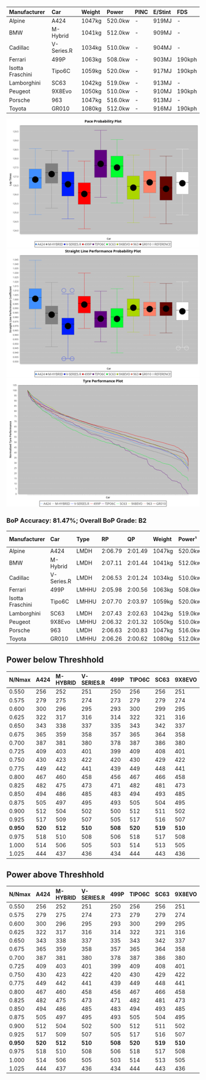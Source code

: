| Manufacturer     | Car        | Weight | Power   | PINC    | E/Stint | FDS     |
|:-|:-|:-|:-|:-|:-|:-|
| Alpine           | A424       | 1047kg | 520.0kw |    -    | 919MJ   |    -    |
| BMW              | M-Hybrid   | 1041kg | 512.0kw |    -    | 909MJ   |    -    |
| Cadillac         | V-Series.R | 1034kg | 510.0kw |    -    | 904MJ   |    -    |
| Ferrari          | 499P       | 1063kg | 508.0kw |    -    | 903MJ   | 190kph  |
| Isotta Fraschini | Tipo6C     | 1059kg | 520.0kw |    -    | 917MJ   | 190kph  |
| Lamborghini      | SC63       | 1042kg | 519.0kw |    -    | 913MJ   |    -    |
| Peugeot          | 9X8Evo     | 1050kg | 510.0kw |    -    | 910MJ   | 190kph  |
| Porsche          | 963        | 1047kg | 516.0kw |    -    | 913MJ   |    -    |
| Toyota           | GR010      | 1080kg | 512.0kw |    -    | 916MJ   | 190kph  |

![PACECHART](./IMG/CUSTOM.png)
![STRAIGHTLINEPERFORMANCECHART](./IMG/CUSTOM_sp.png)
![TYREPERFORMANCECHART](./IMG/CUSTOM_tw.png)

### BoP Accuracy: 81.47%; Overall BoP Grade: B2
| Manufacturer     | Car        | Type  | RP      | QP      | Weight | Power¹  | Threshhold | PINC    | Power²   | E/Stint | AVG Vmax  | FDS     | RDLC | L/Stint | BOP-Grade | Model Accuracy | Model Points | Match% | SimDiff |
|:-|:-|:-|:-|:-|:-|:-|:-|:-|:-|:-|:-|:-|:-|:-|:-|:-|:-|:-|:-|
| Alpine           | A424       | LMDH  | 2:06.79 | 2:01.49 | 1047kg | 520.0kw | 210.0kph   |    -    | 520.00kw |  919MJ  | 310.23kph |    -    | 1.01 | 25      | ~A1       | 100.00%        | 946          | 96.89% | ±2.55s  |
| BMW              | M-Hybrid   | LMDH  | 2:07.11 | 2:01.44 | 1041kg | 512.0kw | 210.0kph   |    -    | 512.00kw |  909MJ  | 306.88kph |    -    | 1.02 | 25      | ~A1       | 100.00%        | 1998         | 99.15% | ±2.66s  |
| Cadillac         | V-Series.R | LMDH  | 2:06.53 | 2:01.24 | 1034kg | 510.0kw | 210.0kph   |    -    | 510.00kw |  904MJ  | 304.80kph |    -    | 1.03 | 25      | -A2       | 98.11%         | 3991         | 93.98% | ±3.66s  |
| Ferrari          | 499P       | LMHHU | 2:05.98 | 2:00.56 | 1063kg | 508.0kw | 210.0kph   |    -    | 508.00kw |  903MJ  | 307.08kph | 190kph  | 1.03 | 25      | -C2       | 98.72%         | 4180         | 70.06% | ±3.78s  |
| Isotta Fraschini | Tipo6C     | LMHHU | 2:07.70 | 2:03.97 | 1059kg | 520.0kw | 210.0kph   |    -    | 520.00kw |  917MJ  | 306.15kph | 190kph  | 1.05 | 25      | +Ω1       | 97.73%         | 129          | 37.01% | ±3.32s  |
| Lamborghini      | SC63       | LMDH  | 2:07.43 | 2:02.63 | 1042kg | 519.0kw | 210.0kph   |    -    | 519.00kw |  913MJ  | 306.82kph |    -    | 1.05 | 25      | +C2       | 100.00%        | 784          | 73.55% | ±2.68s  |
| Peugeot          | 9X8Evo     | LMHHU | 2:06.32 | 2:01.32 | 1050kg | 510.0kw | 210.0kph   |    -    | 510.00kw |  910MJ  | 307.42kph | 190kph  | 1.01 | 25      | -B2       | 100.00%        | 636          | 83.73% | ±3.39s  |
| Porsche          | 963        | LMDH  | 2:06.63 | 2:00.83 | 1047kg | 516.0kw | 210.0kph   |    -    | 516.00kw |  913MJ  | 308.01kph |    -    | 1.01 | 25      | ~A1       | 99.91%         | 11713        | 97.31% | ±2.36s  |
| Toyota           | GR010      | LMHHU | 2:06.26 | 2:00.62 | 1080kg | 512.0kw | 210.0kph   |    -    | 512.00kw |  916MJ  | 305.79kph | 190kph  | 1.01 | 25      | -B2       | 99.90%         | 3123         | 81.55% | ±4.23s  |

## Power below Threshhold
| N/Nmax    | A424    | M-HYBRID | V-SERIES.R | 499P    | TIPO6C  | SC63    | 9X8EVO  | 963     | GR010   |
|:-|:-|:-|:-|:-|:-|:-|:-|:-|:-|
|  0.550    |  256    |  252     |  251       |  250    |  256    |  256    |  251    |  254    |  252    |
|  0.575    |  279    |  275     |  274       |  273    |  279    |  279    |  274    |  277    |  275    |
|  0.600    |  300    |  296     |  295       |  293    |  300    |  299    |  295    |  298    |  296    |
|  0.625    |  322    |  317     |  316       |  314    |  322    |  321    |  316    |  319    |  317    |
|  0.650    |  343    |  338     |  337       |  335    |  343    |  342    |  337    |  340    |  338    |
|  0.675    |  365    |  359     |  358       |  357    |  365    |  364    |  358    |  362    |  359    |
|  0.700    |  387    |  381     |  380       |  378    |  387    |  386    |  380    |  384    |  381    |
|  0.725    |  409    |  403     |  401       |  399    |  409    |  408    |  401    |  406    |  403    |
|  0.750    |  430    |  423     |  422       |  420    |  430    |  429    |  422    |  427    |  423    |
|  0.775    |  449    |  442     |  441       |  439    |  449    |  448    |  441    |  446    |  442    |
|  0.800    |  467    |  460     |  458       |  456    |  467    |  466    |  458    |  463    |  460    |
|  0.825    |  482    |  475     |  473       |  471    |  482    |  481    |  473    |  478    |  475    |
|  0.850    |  494    |  486     |  485       |  483    |  494    |  493    |  485    |  490    |  486    |
|  0.875    |  505    |  497     |  495       |  493    |  505    |  504    |  495    |  501    |  497    |
|  0.900    |  512    |  504     |  502       |  500    |  512    |  511    |  502    |  508    |  504    |
|  0.925    |  517    |  509     |  507       |  505    |  517    |  516    |  507    |  513    |  509    |
| **0.950** | **520** | **512**  | **510**    | **508** | **520** | **519** | **510** | **516** | **512** |
|  0.975    |  518    |  510     |  508       |  506    |  518    |  517    |  508    |  514    |  510    |
|  1.000    |  514    |  506     |  505       |  503    |  514    |  513    |  505    |  510    |  506    |
|  1.025    |  444    |  437     |  436       |  434    |  444    |  443    |  436    |  441    |  437    |

## Power above Threshhold
| N/Nmax    | A424    | M-HYBRID | V-SERIES.R | 499P    | TIPO6C  | SC63    | 9X8EVO  | 963     | GR010   |
|:-|:-|:-|:-|:-|:-|:-|:-|:-|:-|
|  0.550    |  256    |  252     |  251       |  250    |  256    |  256    |  251    |  254    |  252    |
|  0.575    |  279    |  275     |  274       |  273    |  279    |  279    |  274    |  277    |  275    |
|  0.600    |  300    |  296     |  295       |  293    |  300    |  299    |  295    |  298    |  296    |
|  0.625    |  322    |  317     |  316       |  314    |  322    |  321    |  316    |  319    |  317    |
|  0.650    |  343    |  338     |  337       |  335    |  343    |  342    |  337    |  340    |  338    |
|  0.675    |  365    |  359     |  358       |  357    |  365    |  364    |  358    |  362    |  359    |
|  0.700    |  387    |  381     |  380       |  378    |  387    |  386    |  380    |  384    |  381    |
|  0.725    |  409    |  403     |  401       |  399    |  409    |  408    |  401    |  406    |  403    |
|  0.750    |  430    |  423     |  422       |  420    |  430    |  429    |  422    |  427    |  423    |
|  0.775    |  449    |  442     |  441       |  439    |  449    |  448    |  441    |  446    |  442    |
|  0.800    |  467    |  460     |  458       |  456    |  467    |  466    |  458    |  463    |  460    |
|  0.825    |  482    |  475     |  473       |  471    |  482    |  481    |  473    |  478    |  475    |
|  0.850    |  494    |  486     |  485       |  483    |  494    |  493    |  485    |  490    |  486    |
|  0.875    |  505    |  497     |  495       |  493    |  505    |  504    |  495    |  501    |  497    |
|  0.900    |  512    |  504     |  502       |  500    |  512    |  511    |  502    |  508    |  504    |
|  0.925    |  517    |  509     |  507       |  505    |  517    |  516    |  507    |  513    |  509    |
| **0.950** | **520** | **512**  | **510**    | **508** | **520** | **519** | **510** | **516** | **512** |
|  0.975    |  518    |  510     |  508       |  506    |  518    |  517    |  508    |  514    |  510    |
|  1.000    |  514    |  506     |  505       |  503    |  514    |  513    |  505    |  510    |  506    |
|  1.025    |  444    |  437     |  436       |  434    |  444    |  443    |  436    |  441    |  437    |
